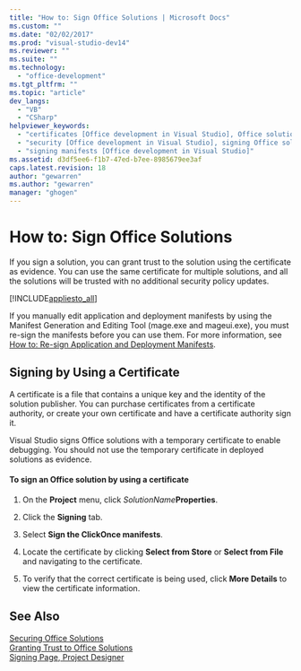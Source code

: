 ```yaml
---
title: "How to: Sign Office Solutions | Microsoft Docs"
ms.custom: ""
ms.date: "02/02/2017"
ms.prod: "visual-studio-dev14"
ms.reviewer: ""
ms.suite: ""
ms.technology: 
  - "office-development"
ms.tgt_pltfrm: ""
ms.topic: "article"
dev_langs: 
  - "VB"
  - "CSharp"
helpviewer_keywords: 
  - "certificates [Office development in Visual Studio], Office solutions"
  - "security [Office development in Visual Studio], signing Office solutions"
  - "signing manifests [Office development in Visual Studio]"
ms.assetid: d3df5ee6-f1b7-47ed-b7ee-8985679ee3af
caps.latest.revision: 18
author: "gewarren"
ms.author: "gewarren"
manager: "ghogen"
---
```

# How to: Sign Office Solutions
  If you sign a solution, you can grant trust to the solution using the certificate as evidence. You can use the same certificate for multiple solutions, and all the solutions will be trusted with no additional security policy updates.  
  
 [!INCLUDE[appliesto_all](../vsto/includes/appliesto-all-md.md)]  
  
 If you manually edit application and deployment manifests by using the Manifest Generation and Editing Tool (mage.exe and mageui.exe), you must re-sign the manifests before you can use them. For more information, see [How to: Re-sign Application and Deployment Manifests](/visualstudio/deployment/how-to-re-sign-application-and-deployment-manifests).  
  
## Signing by Using a Certificate  
 A certificate is a file that contains a unique key and the identity of the solution publisher. You can purchase certificates from a certificate authority, or create your own certificate and have a certificate authority sign it.  
  
 Visual Studio signs Office solutions with a temporary certificate to enable debugging. You should not use the temporary certificate in deployed solutions as evidence.  
  
#### To sign an Office solution by using a certificate  
  
1.  On the **Project** menu, click *SolutionName***Properties**.  
  
2.  Click the **Signing** tab.  
  
3.  Select **Sign the ClickOnce manifests**.  
  
4.  Locate the certificate by clicking **Select from Store** or **Select from File** and navigating to the certificate.  
  
5.  To verify that the correct certificate is being used, click **More Details** to view the certificate information.  
  
## See Also  
 [Securing Office Solutions](../vsto/securing-office-solutions.md)   
 [Granting Trust to Office Solutions](../vsto/granting-trust-to-office-solutions.md)   
 [Signing Page, Project Designer](/visualstudio/ide/reference/signing-page-project-designer)  
  
  